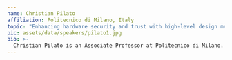 ```yaml
---
name: Christian Pilato
affiliation: Politecnico di Milano, Italy
topic: "Enhancing hardware security and trust with high-level design methods"
pic: assets/data/speakers/pilato1.jpg
bio: >-
  Christian Pilato is an Associate Professor at Politecnico di Milano. He was a Postdoctoral Researcher at Columbia University and University of Lugano, and a Visiting Researcher at New York University, TU Delft, and Chalmers University of Technology. He received his Ph.D. from Politecnico di Milano in Information Technology (2011). His research focuses on memory and security aspects of heterogeneous architectures. Currently, he is the Scientific Coordinator of the H2020 EVEREST project. He served as program chair for EUC 2014, ICCD 2022, SAMOS XXIII, and ICCD 2023. Currently, he is the program chair of SAMOS XXIV and the general chair of ICCD 2024. He is an Associated Editor for IEEE TCAD. He is a Senior Member of IEEE and ACM, and a Member of HiPEAC. 
---
```


